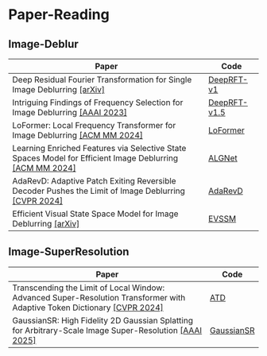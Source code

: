 # Paper-Reading

## Image-Deblur

| Paper | Code |
| - | - | 
| Deep Residual Fourier Transformation for Single Image Deblurring [[arXiv]](https://arxiv.org/abs/2111.11745v1)                        | [DeepRFT-v1](https://github.com/INVOKERer/DeepRFT) |
| Intriguing Findings of Frequency Selection for Image Deblurring [[AAAI 2023]](https://ojs.aaai.org/index.php/AAAI/article/view/25281) | [DeepRFT-v1.5](https://github.com/INVOKERer/DeepRFT/tree/AAAI2023) |
| LoFormer: Local Frequency Transformer for Image Deblurring [[ACM MM 2024]](https://arxiv.org/abs/2407.16993)                             | [LoFormer](https://github.com/INVOKERer/LoFormer) |
| Learning Enriched Features via Selective State Spaces Model for Efficient Image Deblurring [[ACM MM 2024]](https://arxiv.org/pdf/2403.20106) | [ALGNet](https://github.com/Tombs98/ALGNet)|
| AdaRevD: Adaptive Patch Exiting Reversible Decoder Pushes the Limit of Image Deblurring [[CVPR 2024]](https://arxiv.org/abs/2406.09135)  | [AdaRevD](https://github.com/INVOKERer/AdaRevD) |
| Efficient Visual State Space Model for Image Deblurring [[arXiv]](https://arxiv.org/pdf/2403.20106) | [EVSSM](https://github.com/kkkls/EVSSM)|


## Image-SuperResolution
| Paper | Code |
| - | - | 
| Transcending the Limit of Local Window: Advanced Super-Resolution Transformer with Adaptive Token Dictionary [[CVPR 2024]](https://arxiv.org/abs/2401.08209) | [ATD](https://github.com/LabShuHangGU/Adaptive-Token-Dictionary) |
| GaussianSR: High Fidelity 2D Gaussian Splatting for Arbitrary-Scale Image Super-Resolution [[AAAI 2025]](https://arxiv.org/abs/2407.18046) | [GaussianSR](https://github.com/tljxyys/GaussianSR) |

